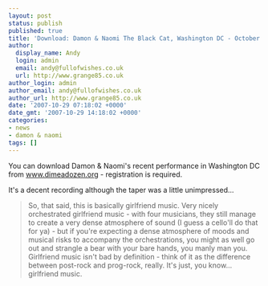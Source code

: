 ```yaml
---
layout: post
status: publish
published: true
title: 'Download: Damon & Naomi The Black Cat, Washington DC - October 26th 2007'
author:
  display_name: Andy
  login: admin
  email: andy@fullofwishes.co.uk
  url: http://www.grange85.co.uk
author_login: admin
author_email: andy@fullofwishes.co.uk
author_url: http://www.grange85.co.uk
date: '2007-10-29 07:18:02 +0000'
date_gmt: '2007-10-29 14:18:02 +0000'
categories:
- news
- damon & naomi
tags: []
---
```

<p>You can download Damon & Naomi's recent performance in Washington DC from <a href="http://www.dimeadozen.org/torrents-details.php?id=168304">www.dimeadozen.org</a> - registration is required.</p>
<p>It's a decent recording although the taper was a little unimpressed...</p>
<blockquote><p>So, that said, this is basically girlfriend music. Very nicely orchestrated girlfriend music - with four musicians, they still manage to create a very dense atmosphere of sound (I guess a cello'll do that for ya) - but if you're expecting a dense atmosphere of moods and musical risks to accompany the orchestrations, you might as well go out and strangle a bear with your bare hands, you manly man you. Girlfriend music isn't bad by definition - think of it as the difference between post-rock and prog-rock, really. It's just, you know... girlfriend music.</p></blockquote>
